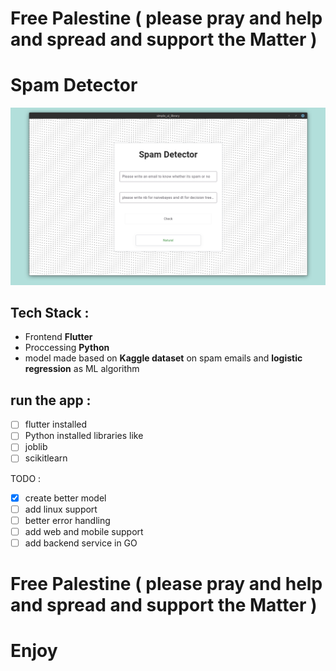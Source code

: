 # Free Palestine ( please pray and help and spread and support the Matter ) 
# Spam Detector
<img src="https://github.com/txorav/spam_detector/blob/main/screenshot.png">

## Tech Stack :
- Frontend **Flutter** 
- Proccessing **Python**
- model made based on **Kaggle dataset** on spam emails
and **logistic regression** as ML algorithm

## run the app :  
- [ ] flutter installed 
- [ ] Python installed 
libraries like 
- [ ] joblib
- [ ] scikitlearn

TODO : 
- [x] create better model
- [ ] add linux support
- [ ] better error handling
- [ ] add web and mobile support
- [ ] add backend service in GO

# Free Palestine ( please pray and help and spread and support the Matter ) 
# Enjoy
